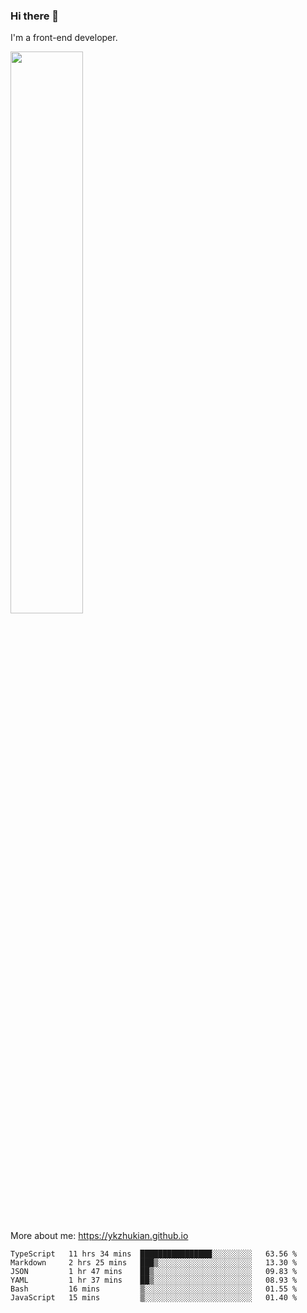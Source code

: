 ### Hi there 👋

I'm a front-end developer.

[<img width="48%" src="https://github-readme-stats.vercel.app/api?username=ykzhukian&show_icons=true&theme=dracula">](https://github.com/anuraghazra/github-readme-stats)

More about me: 
https://ykzhukian.github.io

<!--START_SECTION:waka-->

```text
TypeScript   11 hrs 34 mins  ████████████████░░░░░░░░░   63.56 %
Markdown     2 hrs 25 mins   ███▒░░░░░░░░░░░░░░░░░░░░░   13.30 %
JSON         1 hr 47 mins    ██▒░░░░░░░░░░░░░░░░░░░░░░   09.83 %
YAML         1 hr 37 mins    ██▒░░░░░░░░░░░░░░░░░░░░░░   08.93 %
Bash         16 mins         ▒░░░░░░░░░░░░░░░░░░░░░░░░   01.55 %
JavaScript   15 mins         ▒░░░░░░░░░░░░░░░░░░░░░░░░   01.40 %
```

<!--END_SECTION:waka-->
